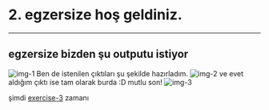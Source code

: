 # 2. egzersize hoş geldiniz.
***
## egzersize bizden şu outputu istiyor
![img-1](https://github.com/Onur-TURAN/100-Days-of-Code/tree/main/day_1/img/exrcs_2-1.png)
Ben de istenilen çıktıları şu şekilde hazırladım.
![img-2](https://github.com/Onur-TURAN/100-Days-of-Code/tree/main/day_1/img/exrcs_2-2.png)
ve evet aldığım çıktı ise tam olarak burda :D mutlu son!
![img-3](https://github.com/Onur-TURAN/100-Days-of-Code/tree/main/day_1/img/exrcs_2-3.png)

şimdi [exercise-3](https://github.com/100-Days-of-Code/tree/main/day_1/1-exercise_3) zamanı
	
